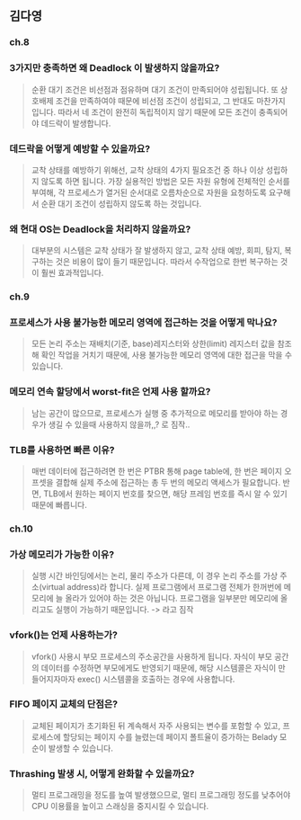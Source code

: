 ## 김다영

### ch.8
### 3가지만 충족하면 왜 Deadlock 이 발생하지 않을까요?
> 순환 대기 조건은 비선점과 점유하며 대기 조건이 만족되어야 성립됩니다.
> 또 상호배제 조건을 만족하여야 때문에 비선점 조건이 성립되고, 그 반대도 마찬가지 입니다.
> 따라서 네 조건이 완전히 독립적이지 않기 때문에 모든 조건이 충족되어야 데드락이 발생합니다.

### 데드락을 어떻게 예방할 수 있을까요?
> 교착 상태를 예방하기 위해선, 교착 상태의 4가지 필요조건 중 하나 이상 성립하지 않도록 하면 됩니다.
> 가장 실용적인 방법은 모든 자원 유형에 전체적인 순서를 부여해, 각 프로세스가 열거된 순서대로 오름차순으로 자원을 요청하도록 요구해서 순환 대기 조건이 성립하지 않도록 하는 것입니다.


### 왜 현대 OS는 Deadlock을 처리하지 않을까요?
> 대부분의 시스템은 교착 상태가 잘 발생하지 않고, 교착 상태 예방, 회피, 탐지, 복구하는 것은 비용이 많이 들기 때문입니다. 따라서 수작업으로 한번 복구하는 것이 훨씬 효과적입니다.

### ch.9
### 프로세스가 사용 불가능한 메모리 영역에 접근하는 것을 어떻게 막나요?
> 모든 논리 주소는 재배치(기준, base)레지스터와 상한(limit) 레지스터 값을 참조해 확인 작업을 거치기 때문에, 사용 불가능한 메모리 영역에 대한 접근을 막을 수 있습니다.

### 메모리 연속 할당에서 worst-fit은 언제 사용 할까요?
> 남는 공간이 많으므로, 프로세스가 실행 중 추가적으로 메모리를 받아야 하는 경우가 생길 수 있을때 사용하지 않을까,,? 로 짐작..

### TLB를 사용하면 빠른 이유?
> 매번 데이터에 접근하려면 한 번은 PTBR 통해 page table에, 한 번은 페이지 오프셋을 결합해 실제 주소에 접근하는 총 두 번의 메모리 액세스가 필요합니다.
> 반면, TLB에서 원하는 페이지 번호를 찾으면, 해당 프레임 번호를 즉시 알 수 있기 때문에 빠릅니다.

### ch.10
### 가상 메모리가 가능한 이유?
> 실행 시간 바인딩에서는 논리, 물리 주소가 다른데, 이 경우 논리 주소를 가상 주소(virtual address)라 합니다. 실제 프로그램에서 프로그램 전체가 한꺼번에 메모리에 늘 올라가 있어야 하는 것은 아닙니다. 프로그램을 일부분만 메모리에 올리고도 실행이 가능하기 때문입니다. -> 라고 짐작

### vfork()는 언제 사용하는가?
> vfork() 사용시 부모 프로세스의 주소공간을 사용하게 됩니다. 자식이 부모 공간의 데이터를 수정하면 부모에게도 반영되기 때문에, 해당 시스템콜은 자식이 만들어지자마자 exec() 시스템콜을 호출하는 경우에 사용합니다.

### FIFO 페이지 교체의 단점은?
> 교체된 페이지가 초기화된 뒤 계속해서 자주 사용되는 변수를 포함할 수 있고, 프로세스에 할당되는 페이지 수를 늘렸는데 페이지 폴트율이 증가하는 Belady 모순이 발생할 수 있습니다.

### Thrashing 발생 시, 어떻게 완화할 수 있을까요?
> 멀티 프로그래밍을 정도를 높여 발생했으므로, 멀티 프로그래밍 정도를 낮추어야 CPU 이용률을 높이고 스래싱을 중지시킬 수 있습니다.
